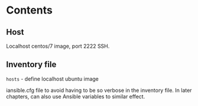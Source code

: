# Contents

## Host

Localhost centos/7 image, port 2222 SSH.

## Inventory file

`hosts` - define localhost ubuntu image

iansible.cfg file to avoid having to be so verbose in the inventory file. In later chapters, can also use Ansible variables to similar effect.
